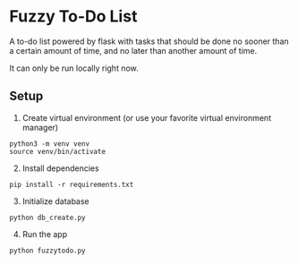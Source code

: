 # Fuzzy To-Do List

A to-do list powered by flask with tasks that should be done no sooner than a certain amount of time, and no later than another amount of time.

It can only be run locally right now.

## Setup

1. Create virtual environment (or use your favorite virtual environment manager)
```
python3 -m venv venv
source venv/bin/activate
```
2. Install dependencies
```
pip install -r requirements.txt
```

3. Initialize database
```
python db_create.py
```

4. Run the app
```
python fuzzytodo.py
```

